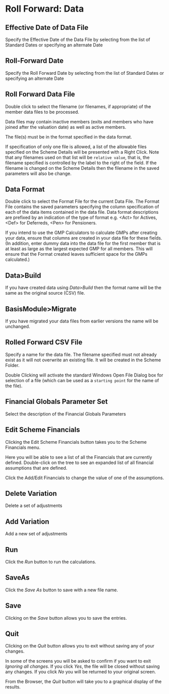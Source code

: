 # Roll Forward: Data



## Effective Date of Data File

Specify the Effective Date of the Data File by selecting from the list
of Standard Dates or specifying an alternate Date

## Roll-Forward Date

Specify the Roll Forward Date by selecting from the list of Standard
Dates or specifying an alternate Date

## Roll Forward Data File

Double click to select the filename (or filenames, if appropriate) of
the member data files to be processed.

Data files may contain inactive members (exits and members who have
joined after the valuation date) as well as active members.

The file(s) must be in the format specified in the data format.

If specification of only one file is allowed, a list of the allowable
files specified on the Scheme Details will be presented with a Right
Click. Note that any filenames used on that list will be `relative
value`, that is, the filename specified is controlled by the label to
the right of the field. If the filename is changed on the Scheme Details
then the filename in the saved parameters will also be change.

## Data Format

Double click to select the Format File for the current Data File. The
Format File contains the saved parameters specifying the column
specification of each of the data items contained in the data file. Data
format descriptions are prefixed by an indication of the type of format
e.g. &lt;Act&gt; for Actives, &lt;Def&gt; for Deferreds, &lt;Pen&gt; for Pensioners.

If you intend to use the GMP Calculators to calculate GMPs after
creating your data, ensure that columns are created in your data file
for these fields. (In addition, enter dummy data into the data file for
the first member that is at least as large as the largest expected GMP
for all members. This will ensure that the Format created leaves
sufficient space for the GMPs calculated.)

## Data&gt;Build

If you have created data using _Data&gt;Build_ then the format name will
be the same as the original source (CSV) file.

## BasisModule&gt;Migrate

If you have migrated your data files from earlier versions the name will
be unchanged.

## Rolled Forward CSV File

Specify a name for the data file. The filename specified must not
already exist as it will not overwrite an existing file. It will be
created in the Scheme Folder.

Double Clicking will activate the standard Windows Open File Dialog
box for selection of a file (which can be used as a `starting point` for
the name of the file).

## Financial Globals Parameter Set

Select the description of the Financial Globals Parameters

## Edit Scheme Financials

Clicking the Edit Scheme Financials button takes you to the Scheme
Financials menu.

Here you will be able to see a list of all the Financials that are
currently defined. Double-click on the tree to see an expanded list of
all financial assumptions that are defined.

Click the Add/Edit Financials to change the value of one of the
assumptions.

## Delete Variation

Delete a set of adjustments

## Add Variation

Add a new set of adjustments

## Run

Click the _Run_ button to run the calculations.

## SaveAs

Click the _Save As_ button to save with a new file name.

## Save

Clicking on the _Save_ button allows you to save the entries.

## Quit

Clicking on the _Quit_ button allows you to exit without saving any of
your changes.

In some of the screens you will be asked to confirm if you want to exit
_Ignoring all changes_. If you click _Yes_, the file will be closed
without saving any changes. If you click _No_ you will be returned to your
original screen.

From the Browser, the _Quit_ button will take you to a graphical display
of the results.